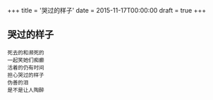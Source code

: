 +++
title = '哭过的样子'
date = 2015-11-17T00:00:00
draft = true
+++
## 哭过的样子

```text
死去的和濒死的
一起笑她们痴癫
活着的仍有时间
担心哭过的样子
伪善的泪
是不是让人陶醉
```

